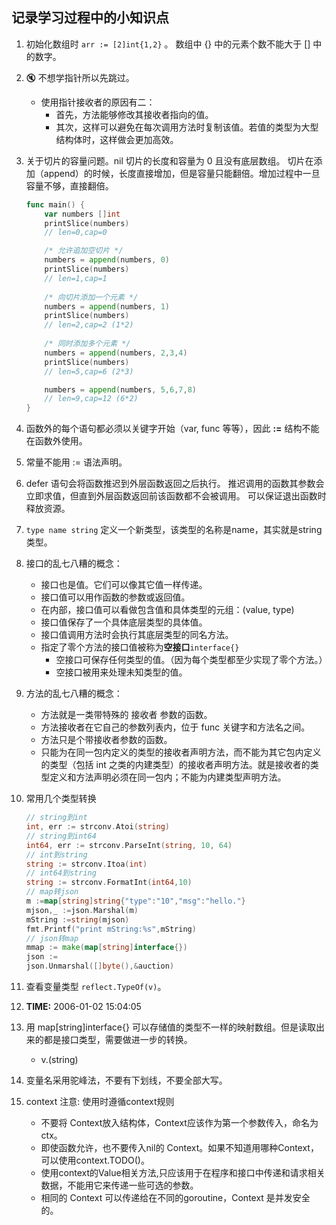 ## 记录学习过程中的小知识点

1. 初始化数组时 `arr := [2]int{1,2}` 。
    数组中 {} 中的元素个数不能大于 [] 中的数字。
    
2. :mute: 不想学指针所以先跳过。
    - 使用指针接收者的原因有二：
        - 首先，方法能够修改其接收者指向的值。
        - 其次，这样可以避免在每次调用方法时复制该值。若值的类型为大型结构体时，这样做会更加高效。
 
3. 关于切片的容量问题。nil 切片的长度和容量为 0 且没有底层数组。
    切片在添加（append）的时候，长度直接增加，但是容量只能翻倍。增加过程中一旦容量不够，直接翻倍。
    ```Go
    func main() {    
        var numbers []int
        printSlice(numbers)
        // len=0,cap=0 
    
        /* 允许追加空切片 */
        numbers = append(numbers, 0)
        printSlice(numbers)
        // len=1,cap=1
     
        /* 向切片添加一个元素 */
        numbers = append(numbers, 1)
        printSlice(numbers)
        // len=2,cap=2 (1*2)
     
        /* 同时添加多个元素 */
        numbers = append(numbers, 2,3,4)
        printSlice(numbers)
        // len=5,cap=6 (2*3)
    
        numbers = append(numbers, 5,6,7,8)
        // len=9,cap=12 (6*2)
    }
    ```
    
4. 函数外的每个语句都必须以关键字开始（var, func 等等），因此 **:=** 结构不能在函数外使用。
 
5. 常量不能用 := 语法声明。
    
6. defer 语句会将函数推迟到外层函数返回之后执行。
    推迟调用的函数其参数会立即求值，但直到外层函数返回前该函数都不会被调用。
    可以保证退出函数时释放资源。
    
7. `type name string` 定义一个新类型，该类型的名称是name，其实就是string类型。
 
8. 接口的乱七八糟的概念：
    - 接口也是值。它们可以像其它值一样传递。
    - 接口值可以用作函数的参数或返回值。
    - 在内部，接口值可以看做包含值和具体类型的元组：(value, type)
    - 接口值保存了一个具体底层类型的具体值。 
    - 接口值调用方法时会执行其底层类型的同名方法。
    - 指定了零个方法的接口值被称为**空接口**`interface{}`
        - 空接口可保存任何类型的值。（因为每个类型都至少实现了零个方法。）
        - 空接口被用来处理未知类型的值。
 
9. 方法的乱七八糟的概念：
    - 方法就是一类带特殊的 接收者 参数的函数。
    - 方法接收者在它自己的参数列表内，位于 func 关键字和方法名之间。
    - 方法只是个带接收者参数的函数。  
    - 只能为在同一包内定义的类型的接收者声明方法，而不能为其它包内定义的类型（包括 int 之类的内建类型）的接收者声明方法。就是接收者的类型定义和方法声明必须在同一包内；不能为内建类型声明方法。
 
10. 常用几个类型转换
    ```go
    // string到int
    int, err := strconv.Atoi(string)
    // string到int64
    int64, err := strconv.ParseInt(string, 10, 64)
    // int到string
    string := strconv.Itoa(int)
    // int64到string
    string := strconv.FormatInt(int64,10)
    // map转json
    m :=map[string]string{"type":"10","msg":"hello."}
    mjson,_ :=json.Marshal(m)
    mString :=string(mjson)
    fmt.Printf("print mString:%s",mString)
    // json转map
    mmap := make(map[string]interface{})
    json := 
    json.Unmarshal([]byte(),&auction)
    ```
    
11. 查看变量类型 `reflect.TypeOf(v)`。

12. **TIME:** 2006-01-02 15:04:05

13. 用 map[string]interface{} 可以存储值的类型不一样的映射数组。但是读取出来的都是接口类型，需要做进一步的转换。
    - v.(string)
    
14. 变量名采用驼峰法，不要有下划线，不要全部大写。

15. context 注意: 使用时遵循context规则
    - 不要将 Context放入结构体，Context应该作为第一个参数传入，命名为ctx。
    - 即使函数允许，也不要传入nil的 Context。如果不知道用哪种Context，可以使用context.TODO()。
    - 使用context的Value相关方法,只应该用于在程序和接口中传递和请求相关数据，不能用它来传递一些可选的参数。
    - 相同的 Context 可以传递给在不同的goroutine，Context 是并发安全的。

 
    

       
